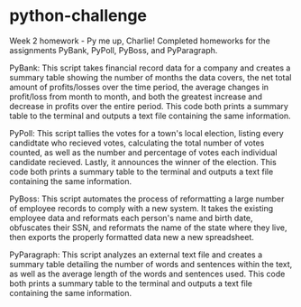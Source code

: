 # python-challenge
Week 2 homework - Py me up, Charlie! Completed homeworks for the assignments PyBank, PyPoll, PyBoss, and PyParagraph.

PyBank: This script takes financial record data for a company and creates a summary table showing the number of months the data covers, the net total amount of profits/losses over the time period, the average changes in profit/loss from month to month, and both the greatest increase and decrease in profits over the entire period. This code both prints a summary table to the terminal and outputs a text file containing the same information.

PyPoll: This script tallies the votes for a town's local election, listing every candidtate who recieved votes, calculating the total number of votes counted, as well as the number and percentage of votes each individual candidate recieved. Lastly, it announces the winner of the election. This code both prints a summary table to the terminal and outputs a text file containing the same information.

PyBoss: This script automates the process of reformatting a large number of employee records to comply with a new system. It takes the existing employee data and reformats each person's name and birth date, obfuscates their SSN, and reformats the name of the state where they live, then exports the properly formatted data new a new spreadsheet.

PyParagraph: This script analyzes an external text file and creates a summary table detailing the number of words and sentences within the text, as well as the average length of the words and sentences used. This code both prints a summary table to the terminal and outputs a text file containing the same information.
